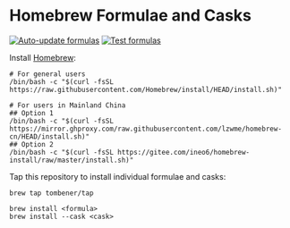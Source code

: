 # Homebrew Formulae and Casks

[![Auto-update formulas](https://github.com/tombener/homebrew-tap/actions/workflows/auto-update.yml/badge.svg)](https://github.com/tombener/homebrew-tap/actions/workflows/auto-update.yml)
[![Test formulas](https://github.com/tombener/homebrew-tap/actions/workflows/test.yml/badge.svg)](https://github.com/tombener/homebrew-tap/actions/workflows/test.yml)

Install [Homebrew](https://brew.sh/):

```shell
# For general users
/bin/bash -c "$(curl -fsSL https://raw.githubusercontent.com/Homebrew/install/HEAD/install.sh)"

# For users in Mainland China
## Option 1
/bin/bash -c "$(curl -fsSL https://mirror.ghproxy.com/raw.githubusercontent.com/lzwme/homebrew-cn/HEAD/install.sh)"
## Option 2
/bin/bash -c "$(curl -fsSL https://gitee.com/ineo6/homebrew-install/raw/master/install.sh)"
```

<!-- Install via [Brewfile.rb](Brewfile.rb) in the current directory. Make sure you have read the file and understand what it does before running it:

```shell
brew bundle --file Brewfile.rb
``` -->

Tap this repository to install individual formulae and casks:

```shell
brew tap tombener/tap

brew install <formula>
brew install --cask <cask>
```
